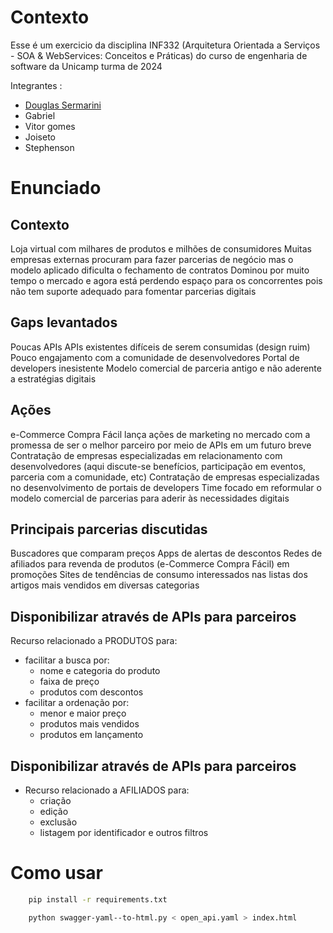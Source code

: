 # Contexto
Esse é um exercicio da disciplina INF332 (Arquitetura Orientada a Serviços - SOA & WebServices: Conceitos e Práticas) do curso de engenharia de software da Unicamp turma de 2024

Integrantes :
- [Douglas Sermarini](www.github.com/Douglas019BR)
- Gabriel
- Vitor gomes
- Joiseto
- Stephenson

# Enunciado

## Contexto
Loja virtual com milhares de produtos e milhões de consumidores
Muitas empresas externas procuram para fazer parcerias de negócio mas o modelo aplicado dificulta o fechamento de contratos
Dominou por muito tempo o mercado e agora está perdendo espaço para os concorrentes pois não tem suporte adequado para fomentar parcerias digitais
## Gaps levantados
Poucas APIs
APIs existentes difíceis de serem consumidas (design ruim)
Pouco engajamento com a comunidade de desenvolvedores
Portal de developers inesistente
Modelo comercial de parceria antigo e não aderente a estratégias digitais
## Ações
e-Commerce Compra Fácil lança ações de marketing no mercado com a promessa de ser o melhor parceiro por meio de APIs em um futuro breve
Contratação de empresas especializadas em relacionamento com desenvolvedores (aqui discute-se benefícios, participação em eventos, parceria com a comunidade, etc)
Contratação de empresas especializadas no desenvolvimento de portais de developers
Time focado em reformular o modelo comercial de parcerias para aderir às necessidades digitais
## Principais parcerias discutidas
Buscadores que comparam preços
Apps de alertas de descontos
Redes de afiliados para revenda de produtos (e-Commerce Compra Fácil) em promoções
Sites de tendências de consumo interessados nas listas dos artigos mais vendidos em diversas categorias
## Disponibilizar através de APIs para parceiros
Recurso relacionado a PRODUTOS para:
-   facilitar a busca por:
    -   nome e categoria do produto
    -   faixa de preço
    -   produtos com descontos
-   facilitar a ordenação por:
    -   menor e maior preço
    -   produtos mais vendidos
    -   produtos em lançamento
## Disponibilizar através de APIs para parceiros
-   Recurso relacionado a AFILIADOS para:
    -   criação
    -   edição 
    -   exclusão
    -   listagem por identificador e outros filtros


# Como usar
```sh
    pip install -r requirements.txt
```

```sh
    python swagger-yaml--to-html.py < open_api.yaml > index.html
```

